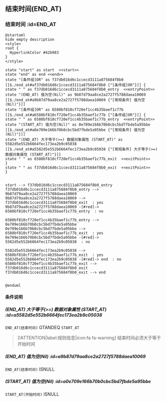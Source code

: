 ## 结束时间(END_AT) <!-- {docsify-ignore-all} -->

   

### 结束时间 :id=END_AT

```plantuml
@startuml
hide empty description
<style>
root {
  HyperlinkColor #42b983
}
</style>

state "start" as start  <<start>>
state "end" as end <<end>>
state "[条件组]OR" as f37db016d6c1ccecd3111a875684f8b0 [[$./end_at#af37db016d6c1ccecd3111a875684f8b0 {"[条件组]OR"}]] {
state " " as f37db016d6c1ccecd3111a875684f8b0_entry  <<entryPoint>>
state "(END_AT) 值为空(Nil)" as 9b87d79aa8ce2a2727f5788daea10069 [[$./end_at#a9b87d79aa8ce2a2727f5788daea10069 {"[常规条件] 值为空(Nil)"}]]
state "[条件组]OR" as 6580bf810cf720ef1cc4b35baef1c77b [[$./end_at#a6580bf810cf720ef1cc4b35baef1c77b {"[条件组]OR"}]] {
state " " as 6580bf810cf720ef1cc4b35baef1c77b_entry  <<entryPoint>>
state "(START_AT) 值为空(Nil)" as 0e709e166b70b0cbc5bd7fbde5a95bbe [[$./end_at#a0e709e166b70b0cbc5bd7fbde5a95bbe {"[常规条件] 值为空(Nil)"}]]
state "(END_AT) 大于等于(>=) 数据对象属性 (START_AT)" as 5582d5e552b6664fec173ea2b9c05038 [[$./end_at#a5582d5e552b6664fec173ea2b9c05038 {"[常规条件] 大于等于(>=) 数据对象属性 (START_AT)"}]]
state " " as 6580bf810cf720ef1cc4b35baef1c77b_exit  <<exitPoint>>
}
state " " as f37db016d6c1ccecd3111a875684f8b0_exit  <<exitPoint>>
}


start --> f37db016d6c1ccecd3111a875684f8b0_entry 
f37db016d6c1ccecd3111a875684f8b0_entry --> 9b87d79aa8ce2a2727f5788daea10069 
9b87d79aa8ce2a2727f5788daea10069 --> f37db016d6c1ccecd3111a875684f8b0_exit  : yes
9b87d79aa8ce2a2727f5788daea10069 -[#red]-> 6580bf810cf720ef1cc4b35baef1c77b_entry  : no

6580bf810cf720ef1cc4b35baef1c77b_entry --> 0e709e166b70b0cbc5bd7fbde5a95bbe 
0e709e166b70b0cbc5bd7fbde5a95bbe --> 6580bf810cf720ef1cc4b35baef1c77b_exit  : yes
0e709e166b70b0cbc5bd7fbde5a95bbe -[#red]-> 5582d5e552b6664fec173ea2b9c05038  : no

5582d5e552b6664fec173ea2b9c05038 --> 6580bf810cf720ef1cc4b35baef1c77b_exit  : yes
5582d5e552b6664fec173ea2b9c05038 -[#red]-> end  : no
6580bf810cf720ef1cc4b35baef1c77b_exit --> f37db016d6c1ccecd3111a875684f8b0_exit 
f37db016d6c1ccecd3111a875684f8b0_exit --> end 


@enduml
```

#### 条件说明

##### (END_AT) 大于等于(>=) 数据对象属性 (START_AT) :id=a5582d5e552b6664fec173ea2b9c05038



`END_AT(结束时间)` GTANDEQ  `START_AT`

> [!ATTENTION|label:规则信息|icon:fa fa-warning]
> 结束时间必须大于等于开始时间


##### (END_AT) 值为空(Nil) :id=a9b87d79aa8ce2a2727f5788daea10069



`END_AT(结束时间)` ISNULL 

##### (START_AT) 值为空(Nil) :id=a0e709e166b70b0cbc5bd7fbde5a95bbe



`START_AT(开始时间)` ISNULL 






